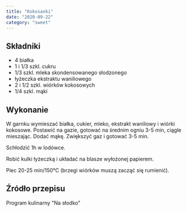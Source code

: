 ```yaml
---
title: "Kokosanki"
date: "2020-09-22"
category: "sweet"
---
```


## Składniki

- 4 białka
- 1 i 1/3 szkl. cukru
- 1/3 szkl. mleka skondensowanego słodzonego
- łyżeczka ekstraktu waniliowego
- 2 i 1/2 szkl. wiórków kokosowych
- 1/4 szkl. mąki

## Wykonanie

W garnku wymieszać białka, cukier, mleko, ekstrakt waniliowy i wiórki kokosowe. Postawić na gazie, gotować na średnim ogniu 3-5 min, ciągle mieszając. Dodać mąkę. Zwiększyć gaz i gotować 3-5 min.

Schłodzić 1h w lodówce.

Robić kulki łyżeczką i układać na blasze wyłożonej papierem.

Piec 20-25 min/150°C (brzegi wiórków muszą zacząć się rumienić).

## Źródło przepisu

Program kulinarny "Na słodko"
